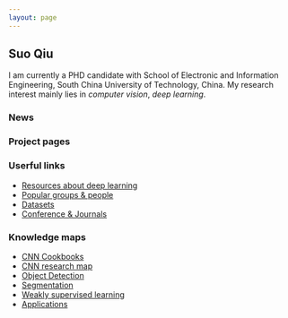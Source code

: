 ```yaml
---
layout: page
---
```


## Suo Qiu
I am currently a PHD candidate with School of Electronic and Information Engineering, South China University of Technology, China. My research interest mainly lies in *computer vision*, *deep learning*.


### News


### Project pages


### Userful links
* [Resources about deep learning](/resources_about_deep_learning/)
* [Popular groups & people](/popular_groups_people/)
* [Datasets]()
* [Conference & Journals]()

### Knowledge maps
* [CNN Cookbooks]()
* [CNN research map](/cnn_map/)
* [Object Detection](/object_detection/)
* [Segmentation]()
* [Weakly supervised learning](/weakly_supervised_learning/)
* [Applications]()